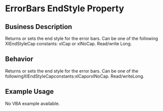 # ErrorBars EndStyle Property

## Business Description
Returns or sets the end style for the error bars. Can be one of the following XlEndStyleCap constants: xlCap or xlNoCap. Read/write Long.

## Behavior
Returns or sets the end style for the error bars. Can be one of the followingXlEndStyleCapconstants:xlCaporxlNoCap. Read/writeLong.

## Example Usage
No VBA example available.